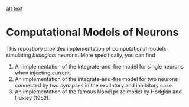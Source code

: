 [alt text](https://github.com/PeterHolderrieth/models_of_neurons/blob/main/plots/hh_single_neuron_constant_current.png)

# Computational Models of Neurons

This repostiory provides implementation of computational models simulating *biological* neurons. More specifically, you can find

1. An implementation of the integrate-and-fire model for single neurons when injecting current.
2. An implementation of the integrate-and-fire model for two neurons connected by two synapses in the excitatory and inhibitory case.
3. An implementation of the famous Nobel prize model by Hodgkin and Huxley (1952).

